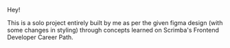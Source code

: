 Hey!

This is a solo project entirely built by me as per the given figma design (with some changes in styling) through concepts learned on Scrimba's Frontend Developer Career Path. 
